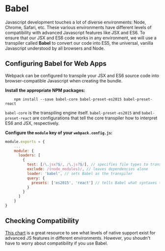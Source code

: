 # Babel

Javascript development touches a lot of diverse environments: Node, Chrome,
Safari, etc. These various environments have different levels of compatibility
with advanced Javascript features like JSX and ES6. To ensure that our JSX and
ES6 code works in any environment, we will use a transpiler called **Babel** to
convert our code into ES5, the universal, vanilla Javascript understood by all browsers and Node.

## Configuring Babel for Web Apps

Webpack can be configured to transpile your JSX and ES6 source code into browser-compatible Javascript when creating the bundle.

**Install the appropriate NPM packages:**

```
	npm install --save babel-core babel-preset-es2015 babel-preset-react
```

`babel-core` is the transpiling engine itself. `babel-preset-es2015` and `babel-
preset-react` are configurations that tell the core transpiler how to interpret
ES6 and JSX, respectively.

**Configure the `module` key of your `webpack.config.js`:**

```js
module.exports = {
	...
	module: {
	  loaders: [
	    {
	      test: [/\.jsx?$/, /\.js?$/], // specifies file types to transpile
	      exclude: /(node_modules)/, // leaves dependencies alone
	      loader: 'babel', // sets Babel as the transpiler
	      query: {
	        presets: ['es2015', 'react'] // tells Babel what syntaxes to translate
	      }
	    }
	  ]
	}
}
```

## Checking Compatibility

[This chart][compat-table] is a great resource to see what levels of native
support exist for advanced JS features in different environments. However, you
shoudn't have to worry about compatibility if you use Babel.

[compat-table]: http://kangax.github.io/compat-table/es6/
[node-green]: http://node.green/